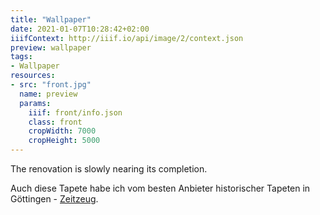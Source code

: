 ```yaml
---
title: "Wallpaper"
date: 2021-01-07T10:28:42+02:00
iiifContext: http://iiif.io/api/image/2/context.json
preview: wallpaper
tags:
- Wallpaper
resources:
- src: "front.jpg"
  name: preview
  params:
    iiif: front/info.json
    class: front
    cropWidth: 7000
    cropHeight: 5000
---
```


The renovation is slowly nearing its completion.

Auch diese Tapete habe ich vom besten Anbieter historischer Tapeten in Göttingen - [Zeitzeug](http://zeitzeug.de/).
